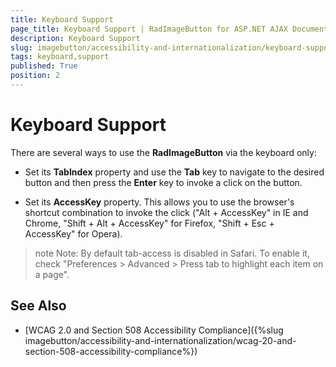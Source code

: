 ```yaml
---
title: Keyboard Support
page_title: Keyboard Support | RadImageButton for ASP.NET AJAX Documentation
description: Keyboard Support
slug: imagebutton/accessibility-and-internationalization/keyboard-support
tags: keyboard,support
published: True
position: 2
---
```


# Keyboard Support

There are several ways to use the **RadImageButton** via the keyboard only:

* Set its **TabIndex** property and use the **Tab** key to navigate to the desired button and then press the **Enter** key to invoke a click on the button.

* Set its **AccessKey** property. This allows you to use the browser's shortcut combination to invoke the click ("Alt + AccessKey" in IE and Chrome, "Shift + Alt + AccessKey" for Firefox, "Shift + Esc + AccessKey" for Opera).

>note Note: By default tab-access is disabled in Safari. To enable it, check "Preferences > Advanced > Press tab to highlight each item on a page".

## See Also

 * [WCAG 2.0 and Section 508 Accessibility Compliance]({%slug imagebutton/accessibility-and-internationalization/wcag-20-and-section-508-accessibility-compliance%})
